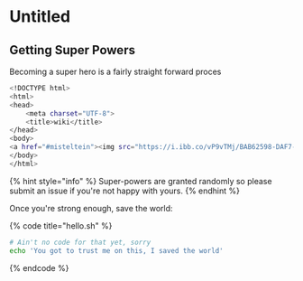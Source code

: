 # Untitled

## Getting Super Powers

Becoming a super hero is a fairly straight forward proces



```bash
<!DOCTYPE html>
<html>
<head>
	<meta charset="UTF-8">
	<title>wiki</title>
</head>
<body>
<a href="#misteltein"><img src="https://i.ibb.co/vP9vTMj/BAB62598-DAF7-47-A4-9324-F9-F5-C723-C7-DD.jpg" alt="BAB62598-DAF7-47-A4-9324-F9-F5-C723-C7-DD" border="0"></a>
</body>
</html>
```

{% hint style="info" %}
 Super-powers are granted randomly so please submit an issue if you're not happy with yours.
{% endhint %}

Once you're strong enough, save the world:

{% code title="hello.sh" %}
```bash
# Ain't no code for that yet, sorry
echo 'You got to trust me on this, I saved the world'
```
{% endcode %}



